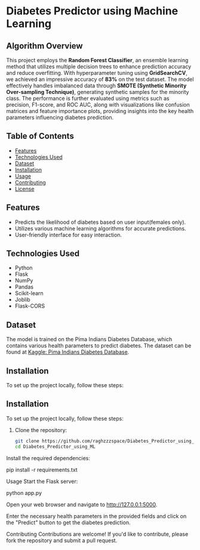 # Diabetes Predictor using Machine Learning

## Algorithm Overview

This project employs the **Random Forest Classifier**, an ensemble learning method that utilizes multiple decision trees to enhance prediction accuracy and reduce overfitting. With hyperparameter tuning using **GridSearchCV**, we achieved an impressive accuracy of **83%** on the test dataset. The model effectively handles imbalanced data through **SMOTE (Synthetic Minority Over-sampling Technique)**, generating synthetic samples for the minority class. The performance is further evaluated using metrics such as precision, F1-score, and ROC AUC, along with visualizations like confusion matrices and feature importance plots, providing insights into the key health parameters influencing diabetes prediction.

## Table of Contents

- [Features](#features)
- [Technologies Used](#technologies-used)
- [Dataset](#dataset)
- [Installation](#installation)
- [Usage](#usage)
- [Contributing](#contributing)
- [License](#license)

## Features

- Predicts the likelihood of diabetes based on user input(females only).
- Utilizes various machine learning algorithms for accurate predictions.
- User-friendly interface for easy interaction.

## Technologies Used

- Python
- Flask
- NumPy
- Pandas
- Scikit-learn
- Joblib
- Flask-CORS

## Dataset

The model is trained on the Pima Indians Diabetes Database, which contains various health parameters to predict diabetes. The dataset can be found at [Kaggle: Pima Indians Diabetes Database](https://www.kaggle.com/datasets/uciml/pima-indians-diabetes-database).

## Installation

To set up the project locally, follow these steps:

## Installation

To set up the project locally, follow these steps:

1. Clone the repository:

   ```bash
   git clone https://github.com/raghzzzspace/Diabetes_Predictor_using_ML.git
   cd Diabetes_Predictor_using_ML
Install the required dependencies:

pip install -r requirements.txt

Usage
Start the Flask server:

python app.py

Open your web browser and navigate to http://127.0.0.1:5000.

Enter the necessary health parameters in the provided fields and click on the "Predict" button to get the diabetes prediction.

Contributing
Contributions are welcome! If you'd like to contribute, please fork the repository and submit a pull request.
